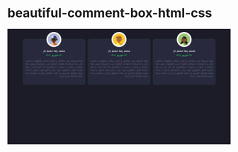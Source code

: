 # beautiful-comment-box-html-css
![project image](./screencapture-127-0-0-1-5500-index-html-2023-09-15-18_01_25.png)
